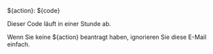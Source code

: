 ${action}: ${code}

Dieser Code läuft in einer Stunde ab.

Wenn Sie keine ${action} beantragt haben, ignorieren Sie diese E-Mail einfach.
